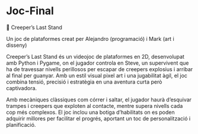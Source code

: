 # Joc-Final

🧨 Creeper’s Last Stand

Un joc de plataformes creat per Alejandro (programació) i Mark (art i disseny)

Creeper’s Last Stand és un videojoc de plataformes en 2D, desenvolupat amb Python i Pygame, on el jugador controla en Steve, un supervivent que ha de travessar nivells perillosos per escapar de creepers explosius i arribar al final per guanyar. Amb un estil visual pixel art i una jugabilitat àgil, el joc combina tensió, precisió i estratègia en una aventura curta però captivadora.

Amb mecàniques clàssiques com córrer i saltar, el jugador haurà d’esquivar trampes i creepers que exploten al contacte, mentre supera nivells cada cop més complexos. El joc inclou una botiga d’habilitats on es poden adquirir millores per facilitar el progrés, aportant un toc de personalització i planificació.
